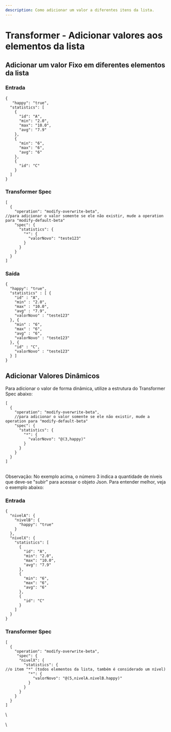 ```yaml
---
description: Como adicionar um valor a diferentes itens da lista.
---
```


# Transformer - Adicionar valores aos elementos da lista

## **Adicionar um valor Fixo em diferentes elementos da lista**

### **Entrada**

```
{
   "happy": "true",
  "statistics": [
    {
      "id": "A",
      "min": "2.0",
      "max": "10.0",
      "avg": "7.9"
    },
    {
      "min": "6",
      "max": "6",
      "avg": "6"
    },
    {
      "id": "C"
    }
  ]
}
```

### **Transformer Spec**

```
[
  {
    "operation": "modify-overwrite-beta",
//para adicionar o valor somente se ele não existir, mude a operation para "modify-default-beta"
    "spec": {
      "statistics": {
        "*": {
          "valorNovo": "teste123"
        }
      }
    }
  }
]
```

### **Saída**

```
{
  "happy": "true",
  "statistics" : [ {
    "id" : "A",
    "min" : "2.0",
    "max" : "10.0",
    "avg" : "7.9",
    "valorNovo" : "teste123"
  }, {
    "min" : "6",
    "max" : "6",
    "avg" : "6",
    "valorNovo" : "teste123"
  }, {
    "id" : "C",
    "valorNovo" : "teste123"
  } ]
}
```

## **Adicionar Valores Dinâmicos**

Para adicionar o valor de forma dinâmica, utilize a estrutura do Transformer Spec abaixo:

```
[
  {
    "operation": "modify-overwrite-beta",
    //para adicionar o valor somente se ele não existir, mude a operation para "modify-default-beta"
    "spec": {
      "statistics": {
        "*": {
          "valorNovo": "@(3,happy)"
        }
      }
    }
  }
]
```

\
Observação: No exemplo acima, o número 3 indica a quantidade de níveis que deve-se "subir" para acessar o objeto Json. Para entender melhor, veja o exemplo abaixo:

### **Entrada**

```
{
  "nivelA": {
    "nivelB": {
      "happy": "true"
    }
  },
  "nivelX": {
    "statistics": [
      {
        "id": "A",
        "min": "2.0",
        "max": "10.0",
        "avg": "7.9"
      },
      {
        "min": "6",
        "max": "6",
        "avg": "6"
      },
      {
        "id": "C"
      }
    ]
  }
}
```

### **Transformer Spec**

```
[
  {
    "operation": "modify-overwrite-beta",
     "spec": {
      "nivelX": {
        "statistics": {
//o item "*" (todos elementos da lista, também é considerado um nível)
          "*": {
            "valorNovo": "@(5,nivelA.nivelB.happy)"
          }
        }
      }
    }
  }
]
```

\


\
